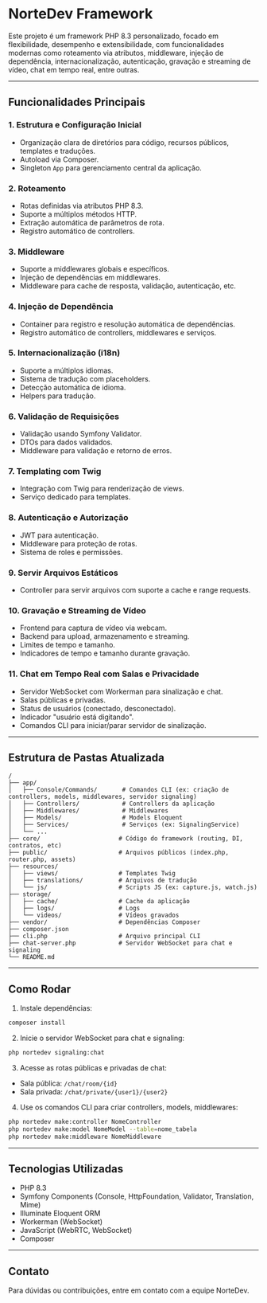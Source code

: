 # NorteDev Framework

Este projeto é um framework PHP 8.3 personalizado, focado em flexibilidade, desempenho e extensibilidade, com funcionalidades modernas como roteamento via atributos, middleware, injeção de dependência, internacionalização, autenticação, gravação e streaming de vídeo, chat em tempo real, entre outras.

---

## Funcionalidades Principais

### 1. Estrutura e Configuração Inicial
- Organização clara de diretórios para código, recursos públicos, templates e traduções.
- Autoload via Composer.
- Singleton `App` para gerenciamento central da aplicação.

### 2. Roteamento
- Rotas definidas via atributos PHP 8.3.
- Suporte a múltiplos métodos HTTP.
- Extração automática de parâmetros de rota.
- Registro automático de controllers.

### 3. Middleware
- Suporte a middlewares globais e específicos.
- Injeção de dependências em middlewares.
- Middleware para cache de resposta, validação, autenticação, etc.

### 4. Injeção de Dependência
- Container para registro e resolução automática de dependências.
- Registro automático de controllers, middlewares e serviços.

### 5. Internacionalização (i18n)
- Suporte a múltiplos idiomas.
- Sistema de tradução com placeholders.
- Detecção automática de idioma.
- Helpers para tradução.

### 6. Validação de Requisições
- Validação usando Symfony Validator.
- DTOs para dados validados.
- Middleware para validação e retorno de erros.

### 7. Templating com Twig
- Integração com Twig para renderização de views.
- Serviço dedicado para templates.

### 8. Autenticação e Autorização
- JWT para autenticação.
- Middleware para proteção de rotas.
- Sistema de roles e permissões.

### 9. Servir Arquivos Estáticos
- Controller para servir arquivos com suporte a cache e range requests.

### 10. Gravação e Streaming de Vídeo
- Frontend para captura de vídeo via webcam.
- Backend para upload, armazenamento e streaming.
- Limites de tempo e tamanho.
- Indicadores de tempo e tamanho durante gravação.

### 11. Chat em Tempo Real com Salas e Privacidade
- Servidor WebSocket com Workerman para sinalização e chat.
- Salas públicas e privadas.
- Status de usuários (conectado, desconectado).
- Indicador "usuário está digitando".
- Comandos CLI para iniciar/parar servidor de sinalização.

---

## Estrutura de Pastas Atualizada

```
/
├── app/
│   ├── Console/Commands/       # Comandos CLI (ex: criação de controllers, models, middlewares, servidor signaling)
│   ├── Controllers/            # Controllers da aplicação
│   ├── Middlewares/            # Middlewares
│   ├── Models/                 # Models Eloquent
│   ├── Services/               # Serviços (ex: SignalingService)
│   └── ...
├── core/                      # Código do framework (routing, DI, contratos, etc)
├── public/                    # Arquivos públicos (index.php, router.php, assets)
├── resources/
│   ├── views/                 # Templates Twig
│   ├── translations/          # Arquivos de tradução
│   └── js/                    # Scripts JS (ex: capture.js, watch.js)
├── storage/
│   ├── cache/                 # Cache da aplicação
│   ├── logs/                  # Logs
│   └── videos/                # Vídeos gravados
├── vendor/                    # Dependências Composer
├── composer.json
├── cli.php                    # Arquivo principal CLI
├── chat-server.php            # Servidor WebSocket para chat e signaling
└── README.md
```

---

## Como Rodar

1. Instale dependências:

```bash
composer install
```

2. Inicie o servidor WebSocket para chat e signaling:

```bash
php nortedev signaling:chat
```

3. Acesse as rotas públicas e privadas de chat:

- Sala pública: `/chat/room/{id}`
- Sala privada: `/chat/private/{user1}/{user2}`

4. Use os comandos CLI para criar controllers, models, middlewares:

```bash
php nortedev make:controller NomeController
php nortedev make:model NomeModel --table=nome_tabela
php nortedev make:middleware NomeMiddleware
```

---

## Tecnologias Utilizadas

- PHP 8.3
- Symfony Components (Console, HttpFoundation, Validator, Translation, Mime)
- Illuminate Eloquent ORM
- Workerman (WebSocket)
- JavaScript (WebRTC, WebSocket)
- Composer

---

## Contato

Para dúvidas ou contribuições, entre em contato com a equipe NorteDev.